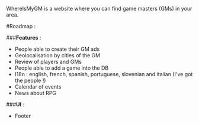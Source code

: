 WhereIsMyGM is a website where you can find game masters (GMs) in your area.

#Roadmap :

###**Features** :
* People able to create their GM ads
* Geolocalisation by cities of the GM
* Review of players and GMs
* People able to add a game into the DB
* I18n : english, french, spanish, portuguese, slovenian and italian (I've got the people !)
* Calendar of events
* News about RPG

###**UI** :
* Footer
